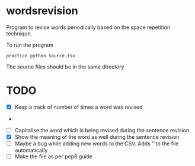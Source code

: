 # wordsrevision

Program to revise words periodically based on the space repetition technique.

To run the program 
```
practice python Source.tsv
```

The source files should be in the same directory

# TODO

- [x] Keep a track of number of times a word was revised
- ~~~[x] Number of tries it took to revise the word~~~ Dropped the idea 
- [ ] Capitalise the word which is being revised during the sentence revision
- [x] Show the meaning of the word as well during the sentence revision
- [ ] Maybe a bug while adding new words to the CSV. Adds " to the file automatically
- [ ] Make the file as per pep8 guide